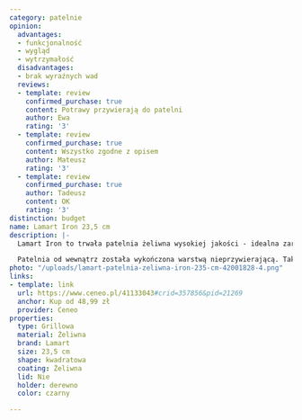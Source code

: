 ```yaml
---
category: patelnie
opinion:
  advantages:
  - funkcjonalność
  - wygląd
  - wytrzymałość
  disadvantages:
  - brak wyraźnych wad
  reviews:
  - template: review
    confirmed_purchase: true
    content: Potrawy przywierają do patelni
    author: Ewa
    rating: '3'
  - template: review
    confirmed_purchase: true
    content: Wszystko zgodne z opisem
    author: Mateusz
    rating: '3'
  - template: review
    confirmed_purchase: true
    author: Tadeusz
    content: OK
    rating: '3'
distinction: budget
name: Lamart Iron 23,5 cm
description: |-
  Lamart Iron to trwała patelnia żeliwna wysokiej jakości - idealna zarówno do smażenia, jak i grillowania potraw. Wewnętrzna, jak i zewnętrzna warstwa patelni jest odporna na różnego rodzaju pęknięcia, otarcia i zarysowania. Naczynie cechuje się wytrzymałością na działanie wysokich temperatur i podczas pracy potrafi osiągnąć nawet do 280 °C.

  Patelnia od wewnątrz została wykończona warstwą nieprzywierającą. Takie rozwiązanie jest nie tylko gwarancją wysokiego komfortu gotowania, ale również pozwala zapobiec przypaleniu dna naczynia w trakcie i świeżo po zakończeniu smażenia. To umożliwia przygotowanie smacznych potraw bez użycia tłuszczu. Wysoka jakość żeliwa wykorzystywanego do produkcji patelni gwarantuje odporność zarówno na odczyny chemiczne, jak i uszkodzenia mechaniczne. Równomiernemu rozłożeniu ciężaru i jego stabilnemu trzymaniu pomagają uchwyty zamontowane na dwóch przeciwnych końcach patelni. Dzięki temu naczynie jest jednocześnie praktyczne i wygodne w użyciu.
photo: "/uploads/lamart-patelnia-zeliwna-iron-235-cm-42001828-4.png"
links:
- template: link
  url: https://www.ceneo.pl/41133043#crid=357856&pid=21269
  anchor: Kup od 48,99 zł
  provider: Ceneo
properties:
  type: Grillowa
  material: Żeliwna
  brand: Lamart
  size: 23,5 cm
  shape: kwadratowa
  coating: Żeliwna
  lid: Nie
  holder: derewno
  color: czarny

---
```


